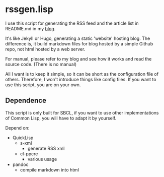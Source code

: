 rssgen.lisp
===========

I use this script for generating the RSS feed and the article list in README.md in my [blog](https://github.com/leosongwei/blog/blob/master/README.md).

It's like JekyII or Hugo, generating a static 'website' hosting blog. The difference is, it build markdown files for blog hosted by a simple Github repo, not html hosted by a web server.

For manual, please refer to my blog and see how it works and read the source code. (There is no manual)

All I want is to keep it simple, so it can be short as the configuration file of others. Therefore, I won't introduce things like config files. If you want to use this script, you are on your own.

Dependence
----------

This script is only built for SBCL, if you want to use other implementations of Common Lisp, you will have to adapt it by yourself.

Depend on:

* QuickLisp
	- s-xml
		- generate RSS xml
	- cl-ppcre
		- various usage
* pandoc
	- compile markdown into html
